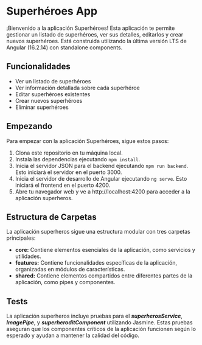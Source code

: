 
# Superhéroes App
¡Bienvenido a la aplicación Superhéroes! Esta aplicación te permite gestionar un listado de superhéroes, ver sus detalles, editarlos y crear nuevos superhéroes. Está construida utilizando la última versión LTS de Angular (16.2.14) con standalone components.

## Funcionalidades
- Ver un listado de superhéroes
- Ver información detallada sobre cada superhéroe
- Editar superhéroes existentes
- Crear nuevos superhéroes
- Eliminar superhéroes

## Empezando
Para empezar con la aplicación Superhéroes, sigue estos pasos:

1. Clona este repositorio en tu máquina local.
2. Instala las dependencias ejecutando `npm install`.
3. Inicia el servidor JSON para el backend ejecutando `npm run backend`. Esto iniciará el servidor en el puerto 3000.
4. Inicia el servidor de desarrollo de Angular ejecutando `ng serve`. Esto iniciará el frontend en el puerto 4200.
5. Abre tu navegador web y ve a http://localhost:4200 para acceder a la aplicación superheros.

## Estructura de Carpetas
La aplicación superheros sigue una estructura modular con tres carpetas principales:

- **core:** Contiene elementos esenciales de la aplicación, como servicios y utilidades.
- **features:** Contiene funcionalidades específicas de la aplicación, organizadas en módulos de características.
- **shared:** Contiene elementos compartidos entre diferentes partes de la aplicación, como pipes y componentes.

## Tests
La aplicación superheros incluye pruebas para el _**superherosService**_, _**ImagePipe**_, y _**superheroditComponent**_ utilizando Jasmine. Estas pruebas aseguran que los componentes críticos de la aplicación funcionen según lo esperado y ayudan a mantener la calidad del código.

